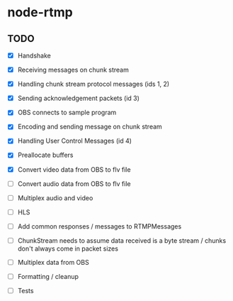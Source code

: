 # node-rtmp


## TODO

- [x] Handshake
- [x] Receiving messages on chunk stream
- [x] Handling chunk stream protocol messages (ids 1, 2)
- [x] Sending acknowledgement packets (id 3)
- [x] OBS connects to sample program
- [x] Encoding and sending message on chunk stream
- [x] Handling User Control Messages (id 4)
- [x] Preallocate buffers
- [x] Convert video data from OBS to flv file
- [ ] Convert audio data from OBS to flv file
- [ ] Multiplex audio and video
- [ ] HLS
- [ ] Add common responses / messages to RTMPMessages
- [ ] ChunkStream needs to assume data received is a byte stream / chunks don't always come in packet sizes
- [ ] Multiplex data from OBS
- [ ] Formatting / cleanup
- [ ] Tests

